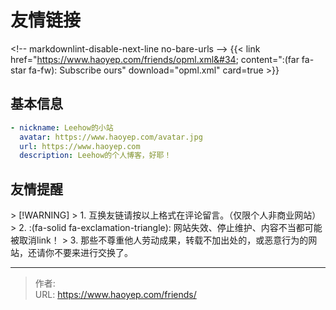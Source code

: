 # 友情链接


&lt;!-- markdownlint-disable-next-line no-bare-urls --&gt;
{{&lt; link href=&#34;https://www.haoyep.com/friends/opml.xml&#34; content=&#34;:(far fa-star fa-fw): Subscribe ours&#34; download=&#34;opml.xml&#34; card=true &gt;}}

## 基本信息

```yaml
- nickname: Leehow的小站
  avatar: https://www.haoyep.com/avatar.jpg
  url: https://www.haoyep.com
  description: Leehow的个人博客，好耶！
```

## 友情提醒

&gt; [!WARNING]
&gt; 1. 互换友链请按以上格式在评论留言。（仅限个人非商业网站）
&gt; 2. :(fa-solid fa-exclamation-triangle): 网站失效、停止维护、内容不当都可能被取消link！
&gt; 3. 那些不尊重他人劳动成果，转载不加出处的，或恶意行为的网站，还请你不要来进行交换了。


---

> 作者:   
> URL: https://www.haoyep.com/friends/  

